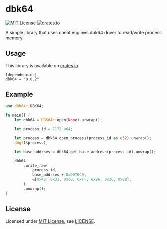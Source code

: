 # dbk64
[![MIT License](https://img.shields.io/badge/License-MIT-yellow.svg)](https://opensource.org/licenses/MIT)
[![crates.io](https://img.shields.io/crates/v/dbk64.svg)](https://crates.io/crates/dbk64)

A simple library that uses cheat engines dbk64 driver to read/write process memory.

## Usage
This library is available on [crates.io](https://crates.io/crates/dbk64).

```text
[dependencies]
dbk64 = "0.0.2"
```

## Example
```rust
use dbk64::DBK64;

fn main() {
    let dbk64 = DBK64::open(None).unwrap();

    let process_id = 7172_u64;

    let process = dbk64.open_process(process_id as u32).unwrap();
    dbg!(&process);

    let base_addrses = dbk64.get_base_address(process_id).unwrap();

    dbk64
        .write_raw(
            process_id,
            base_addrses + 0xD976C9,
            &[0x48, 0x31, 0xc0, 0xFF, 0x86, 0x30, 0x08],
        )
        .unwrap();
}

```

## License
Licensed under [MIT License](https://opensource.org/licenses/MIT), see [LICENSE](LICENSE).
